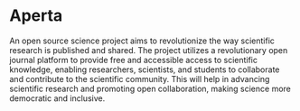 # Aperta

An open source science project aims to revolutionize the way scientific research is published and shared. The project utilizes a revolutionary open journal platform to provide free and accessible access to scientific knowledge, enabling researchers, scientists, and students to collaborate and contribute to the scientific community. This will help in advancing scientific research and promoting open collaboration, making science more democratic and inclusive.
